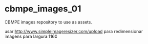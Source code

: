 # cbmpe_images_01
CBMPE images repository to use as assets.

usar http://www.simpleimageresizer.com/upload para redimensionar imagens para largura 1160